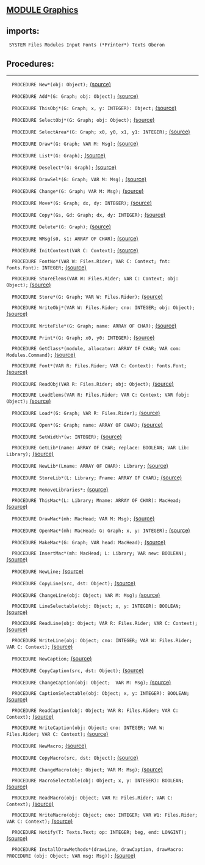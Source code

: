 
## [MODULE Graphics](https://github.com/io-core/Draw/blob/main/Graphics.Mod)

  ## imports:
` SYSTEM Files Modules Input Fonts (*Printer*) Texts Oberon`
## Procedures:
---

`  PROCEDURE New*(obj: Object);` [(source)](https://github.com/io-core/Draw/blob/main/Graphics.Mod#L96)


`  PROCEDURE Add*(G: Graph; obj: Object);` [(source)](https://github.com/io-core/Draw/blob/main/Graphics.Mod#L100)


`  PROCEDURE ThisObj*(G: Graph; x, y: INTEGER): Object;` [(source)](https://github.com/io-core/Draw/blob/main/Graphics.Mod#L105)


`  PROCEDURE SelectObj*(G: Graph; obj: Object);` [(source)](https://github.com/io-core/Draw/blob/main/Graphics.Mod#L112)


`  PROCEDURE SelectArea*(G: Graph; x0, y0, x1, y1: INTEGER);` [(source)](https://github.com/io-core/Draw/blob/main/Graphics.Mod#L117)


`  PROCEDURE Draw*(G: Graph; VAR M: Msg);` [(source)](https://github.com/io-core/Draw/blob/main/Graphics.Mod#L131)


`  PROCEDURE List*(G: Graph);` [(source)](https://github.com/io-core/Draw/blob/main/Graphics.Mod#L137)


`  PROCEDURE Deselect*(G: Graph);` [(source)](https://github.com/io-core/Draw/blob/main/Graphics.Mod#L151)


`  PROCEDURE DrawSel*(G: Graph; VAR M: Msg);` [(source)](https://github.com/io-core/Draw/blob/main/Graphics.Mod#L157)


`  PROCEDURE Change*(G: Graph; VAR M: Msg);` [(source)](https://github.com/io-core/Draw/blob/main/Graphics.Mod#L166)


`  PROCEDURE Move*(G: Graph; dx, dy: INTEGER);` [(source)](https://github.com/io-core/Draw/blob/main/Graphics.Mod#L175)


`  PROCEDURE Copy*(Gs, Gd: Graph; dx, dy: INTEGER);` [(source)](https://github.com/io-core/Draw/blob/main/Graphics.Mod#L216)


`  PROCEDURE Delete*(G: Graph);` [(source)](https://github.com/io-core/Draw/blob/main/Graphics.Mod#L229)


`  PROCEDURE WMsg(s0, s1: ARRAY OF CHAR);` [(source)](https://github.com/io-core/Draw/blob/main/Graphics.Mod#L245)


`  PROCEDURE InitContext(VAR C: Context);` [(source)](https://github.com/io-core/Draw/blob/main/Graphics.Mod#L250)


`  PROCEDURE FontNo*(VAR W: Files.Rider; VAR C: Context; fnt: Fonts.Font): INTEGER;` [(source)](https://github.com/io-core/Draw/blob/main/Graphics.Mod#L255)


`  PROCEDURE StoreElems(VAR W: Files.Rider; VAR C: Context; obj: Object);` [(source)](https://github.com/io-core/Draw/blob/main/Graphics.Mod#L266)


`  PROCEDURE Store*(G: Graph; VAR W: Files.Rider);` [(source)](https://github.com/io-core/Draw/blob/main/Graphics.Mod#L282)


`  PROCEDURE WriteObj*(VAR W: Files.Rider; cno: INTEGER; obj: Object);` [(source)](https://github.com/io-core/Draw/blob/main/Graphics.Mod#L287)


`  PROCEDURE WriteFile*(G: Graph; name: ARRAY OF CHAR);` [(source)](https://github.com/io-core/Draw/blob/main/Graphics.Mod#L292)


`  PROCEDURE Print*(G: Graph; x0, y0: INTEGER);` [(source)](https://github.com/io-core/Draw/blob/main/Graphics.Mod#L298)


`  PROCEDURE GetClass*(module, allocator: ARRAY OF CHAR; VAR com: Modules.Command);` [(source)](https://github.com/io-core/Draw/blob/main/Graphics.Mod#L306)


`  PROCEDURE Font*(VAR R: Files.Rider; VAR C: Context): Fonts.Font;` [(source)](https://github.com/io-core/Draw/blob/main/Graphics.Mod#L316)


`  PROCEDURE ReadObj(VAR R: Files.Rider; obj: Object);` [(source)](https://github.com/io-core/Draw/blob/main/Graphics.Mod#L321)


`  PROCEDURE LoadElems(VAR R: Files.Rider; VAR C: Context; VAR fobj: Object);` [(source)](https://github.com/io-core/Draw/blob/main/Graphics.Mod#L328)


`  PROCEDURE Load*(G: Graph; VAR R: Files.Rider);` [(source)](https://github.com/io-core/Draw/blob/main/Graphics.Mod#L353)


`  PROCEDURE Open*(G: Graph; name: ARRAY OF CHAR);` [(source)](https://github.com/io-core/Draw/blob/main/Graphics.Mod#L358)


`  PROCEDURE SetWidth*(w: INTEGER);` [(source)](https://github.com/io-core/Draw/blob/main/Graphics.Mod#L369)


`  PROCEDURE GetLib*(name: ARRAY OF CHAR; replace: BOOLEAN; VAR Lib: Library);` [(source)](https://github.com/io-core/Draw/blob/main/Graphics.Mod#L375)


`  PROCEDURE NewLib*(Lname: ARRAY OF CHAR): Library;` [(source)](https://github.com/io-core/Draw/blob/main/Graphics.Mod#L407)


`  PROCEDURE StoreLib*(L: Library; Fname: ARRAY OF CHAR);` [(source)](https://github.com/io-core/Draw/blob/main/Graphics.Mod#L413)


`  PROCEDURE RemoveLibraries*;` [(source)](https://github.com/io-core/Draw/blob/main/Graphics.Mod#L436)


`  PROCEDURE ThisMac*(L: Library; Mname: ARRAY OF CHAR): MacHead;` [(source)](https://github.com/io-core/Draw/blob/main/Graphics.Mod#L440)


`  PROCEDURE DrawMac*(mh: MacHead; VAR M: Msg);` [(source)](https://github.com/io-core/Draw/blob/main/Graphics.Mod#L447)


`  PROCEDURE OpenMac*(mh: MacHead; G: Graph; x, y: INTEGER);` [(source)](https://github.com/io-core/Draw/blob/main/Graphics.Mod#L455)


`  PROCEDURE MakeMac*(G: Graph; VAR head: MacHead);` [(source)](https://github.com/io-core/Draw/blob/main/Graphics.Mod#L465)


`  PROCEDURE InsertMac*(mh: MacHead; L: Library; VAR new: BOOLEAN);` [(source)](https://github.com/io-core/Draw/blob/main/Graphics.Mod#L488)


`  PROCEDURE NewLine;` [(source)](https://github.com/io-core/Draw/blob/main/Graphics.Mod#L501)


`  PROCEDURE CopyLine(src, dst: Object);` [(source)](https://github.com/io-core/Draw/blob/main/Graphics.Mod#L506)


`  PROCEDURE ChangeLine(obj: Object; VAR M: Msg);` [(source)](https://github.com/io-core/Draw/blob/main/Graphics.Mod#L510)


`  PROCEDURE LineSelectable(obj: Object; x, y: INTEGER): BOOLEAN;` [(source)](https://github.com/io-core/Draw/blob/main/Graphics.Mod#L522)


`  PROCEDURE ReadLine(obj: Object; VAR R: Files.Rider; VAR C: Context);` [(source)](https://github.com/io-core/Draw/blob/main/Graphics.Mod#L527)


`  PROCEDURE WriteLine(obj: Object; cno: INTEGER; VAR W: Files.Rider; VAR C: Context);` [(source)](https://github.com/io-core/Draw/blob/main/Graphics.Mod#L531)


`  PROCEDURE NewCaption;` [(source)](https://github.com/io-core/Draw/blob/main/Graphics.Mod#L544)


`  PROCEDURE CopyCaption(src, dst: Object);` [(source)](https://github.com/io-core/Draw/blob/main/Graphics.Mod#L549)


`  PROCEDURE ChangeCaption(obj: Object;  VAR M: Msg);` [(source)](https://github.com/io-core/Draw/blob/main/Graphics.Mod#L560)


`  PROCEDURE CaptionSelectable(obj: Object; x, y: INTEGER): BOOLEAN;` [(source)](https://github.com/io-core/Draw/blob/main/Graphics.Mod#L579)


`  PROCEDURE ReadCaption(obj: Object; VAR R: Files.Rider; VAR C: Context);` [(source)](https://github.com/io-core/Draw/blob/main/Graphics.Mod#L584)


`  PROCEDURE WriteCaption(obj: Object; cno: INTEGER; VAR W: Files.Rider; VAR C: Context);` [(source)](https://github.com/io-core/Draw/blob/main/Graphics.Mod#L592)


`  PROCEDURE NewMacro;` [(source)](https://github.com/io-core/Draw/blob/main/Graphics.Mod#L622)


`  PROCEDURE CopyMacro(src, dst: Object);` [(source)](https://github.com/io-core/Draw/blob/main/Graphics.Mod#L627)


`  PROCEDURE ChangeMacro(obj: Object; VAR M: Msg);` [(source)](https://github.com/io-core/Draw/blob/main/Graphics.Mod#L632)


`  PROCEDURE MacroSelectable(obj: Object; x, y: INTEGER): BOOLEAN;` [(source)](https://github.com/io-core/Draw/blob/main/Graphics.Mod#L637)


`  PROCEDURE ReadMacro(obj: Object; VAR R: Files.Rider; VAR C: Context);` [(source)](https://github.com/io-core/Draw/blob/main/Graphics.Mod#L642)


`  PROCEDURE WriteMacro(obj: Object; cno: INTEGER; VAR W1: Files.Rider; VAR C: Context);` [(source)](https://github.com/io-core/Draw/blob/main/Graphics.Mod#L648)


`  PROCEDURE Notify(T: Texts.Text; op: INTEGER; beg, end: LONGINT);` [(source)](https://github.com/io-core/Draw/blob/main/Graphics.Mod#L667)


`  PROCEDURE InstallDrawMethods*(drawLine, drawCaption, drawMacro: PROCEDURE (obj: Object; VAR msg: Msg));` [(source)](https://github.com/io-core/Draw/blob/main/Graphics.Mod#L671)

